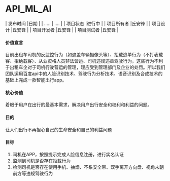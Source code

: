 # API_ML_AI 
| 发布时间   |日期    |
| .....     | ....   |
| 项目状态   |进行中  |
| 项目所有者 |丘安锋  |
| 项目设计   |丘安锋  |
| 项目开发者 |丘安锋  |
| 项目测试者 |丘安锋  |


#### 价值宣言
目前出租车司机的反监控行为（如遮盖车辆摄像头等）、拒载逃单行为（不打表载客、拒绝载客）、从业资格人员非法营运、司机违规违章驾驶行为，这些行为不利于出租车企对于司机行驶营运的管理，理应受到管理部门及企业的处罚。所以我们团队运用百度api中的人脸识别技术、驾驶行为分析技术、语音识别及合成技术的基础上完成一款智能出行app。

#### 核心价值
着眼于用户在出行的最基本需求，解决用户出行安全和权利和利益的问题。

#### 目的
让人们出行不再担心自己的生命安全和自己的利益问题
#### 目标
1. 司机在APP，按照提示完成人脸信息注册，进行实名认证
2. 监测到司机是否存在拒载行为
3. 检测司机是否存在使用手机、抽烟、不系安全带、双手离开方向盘、视角未朝前方等违规驾驶行为
